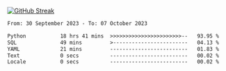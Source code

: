 [![GitHub Streak](https://streak-stats.demolab.com?user=renren-017&theme=sea&hide_border=true&background=DD272700)](https://git.io/streak-stats)

<!--START_SECTION:waka-->

```txt
From: 30 September 2023 - To: 07 October 2023

Python           18 hrs 41 mins  >>>>>>>>>>>>>>>>>>>>>>>--   93.95 %
SQL              49 mins         >------------------------   04.13 %
YAML             21 mins         -------------------------   01.83 %
Text             0 secs          -------------------------   00.02 %
Locale           0 secs          -------------------------   00.02 %
```

<!--END_SECTION:waka-->
